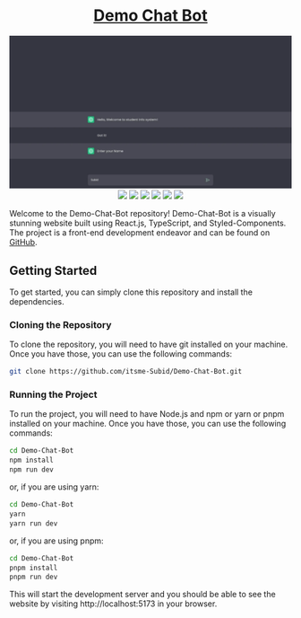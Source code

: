 <div align="center">

# [Demo Chat Bot](https://demo-chat-bot.vercel.app/)

![](https://raw.githubusercontent.com/itsme-Subid/Demo-Chat-Bot/main/preview.webp)
![](https://img.shields.io/github/languages/top/itsme-Subid/Demo-Chat-Bot?style=for-the-badge)
![](https://img.shields.io/github/languages/count/itsme-Subid/Demo-Chat-Bot?style=for-the-badge)
![](https://img.shields.io/github/languages/code-size/itsme-Subid/Demo-Chat-Bot?style=for-the-badge)
![](https://img.shields.io/github/repo-size/itsme-Subid/Demo-Chat-Bot?style=for-the-badge)
![](https://img.shields.io/github/last-commit/itsme-Subid/Demo-Chat-Bot?style=for-the-badge)
![](https://img.shields.io/github/commit-activity/w/itsme-Subid/Demo-Chat-Bot?style=for-the-badge)

</div>

Welcome to the Demo-Chat-Bot repository! Demo-Chat-Bot is a visually stunning website built using React.js, TypeScript, and Styled-Components. The project is a front-end development endeavor and can be found on [GitHub](https://github.com/itsme-Subid/Demo-Chat-Bot).

## Getting Started

To get started, you can simply clone this repository and install the dependencies.

### Cloning the Repository

To clone the repository, you will need to have git installed on your machine. Once you have those, you can use the following commands:

```bash
git clone https://github.com/itsme-Subid/Demo-Chat-Bot.git
```

### Running the Project

To run the project, you will need to have Node.js and npm or yarn or pnpm installed on your machine. Once you have those, you can use the following commands:

```bash
cd Demo-Chat-Bot
npm install
npm run dev
```

or, if you are using yarn:

```bash
cd Demo-Chat-Bot
yarn
yarn run dev
```

or, if you are using pnpm:

```bash
cd Demo-Chat-Bot
pnpm install
pnpm run dev
```

This will start the development server and you should be able to see the website by visiting http://localhost:5173 in your browser.
